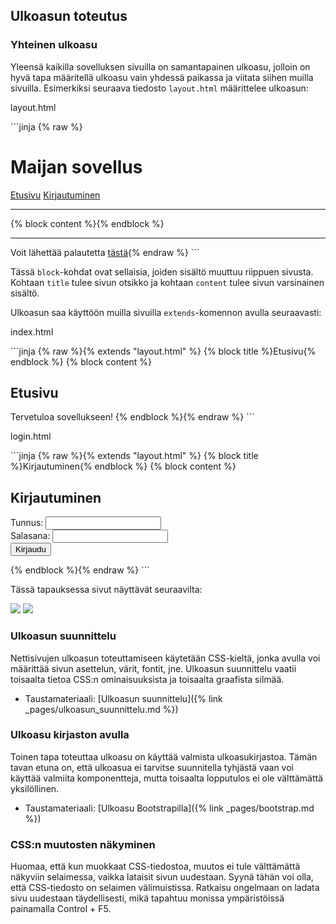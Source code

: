## Ulkoasun toteutus

### Yhteinen ulkoasu

Yleensä kaikilla sovelluksen sivuilla on samantapainen ulkoasu, jolloin on hyvä tapa määritellä ulkoasu vain yhdessä paikassa ja viitata siihen muilla sivuilla. Esimerkiksi seuraava tiedosto `layout.html` määrittelee ulkoasun:

<p class="code-title">layout.html</p>
```jinja
{% raw %}<!doctype html>
<title>Maijan sovellus - {% block title %}{% endblock %}</title>
<h1>Maijan sovellus</h1>
<a href="/">Etusivu</a>
<a href="/login">Kirjautuminen</a>
<hr>
{% block content %}{% endblock %}
<hr>
Voit lähettää palautetta <a href="#">tästä</a>{% endraw %}
```

Tässä `block`-kohdat ovat sellaisia, joiden sisältö muuttuu riippuen sivusta. Kohtaan `title` tulee sivun otsikko ja kohtaan `content` tulee sivun varsinainen sisältö.

Ulkoasun saa käyttöön muilla sivuilla `extends`-komennon avulla seuraavasti:

<p class="code-title">index.html</p>
```jinja
{% raw %}{% extends "layout.html" %}
{% block title %}Etusivu{% endblock %}
{% block content %}
<h2>Etusivu</h2>
Tervetuloa sovellukseen!
{% endblock %}{% endraw %}
```

<p class="code-title">login.html</p>
```jinja
{% raw %}{% extends "layout.html" %}
{% block title %}Kirjautuminen{% endblock %}
{% block content %}
<h2>Kirjautuminen</h2>
<form action="/login" method="POST">
Tunnus: <input type="text" name="username"> <br>
Salasana: <input type="password" name="password"> <br>
<input type="submit" value="Kirjaudu">
</form>
{% endblock %}{% endraw %}
```

Tässä tapauksessa sivut näyttävät seuraavilta:

<img class="screenshot" src="../assets/osa-4/pohja1.png">

<img class="screenshot" src="../assets/osa-4/pohja2.png">

### Ulkoasun suunnittelu

Nettisivujen ulkoasun toteuttamiseen käytetään CSS-kieltä, jonka avulla voi määrittää sivun asettelun, värit, fontit, jne. Ulkoasun suunnittelu vaatii toisaalta tietoa CSS:n ominaisuuksista ja toisaalta graafista silmää.

* Taustamateriaali: [Ulkoasun suunnittelu]({% link _pages/ulkoasun_suunnittelu.md %})

### Ulkoasu kirjaston avulla

Toinen tapa toteuttaa ulkoasu on käyttää valmista ulkoasukirjastoa. Tämän tavan etuna on, että ulkoasua ei tarvitse suunnitella tyhjästä vaan voi käyttää valmiita komponentteja, mutta toisaalta lopputulos ei ole välttämättä yksilöllinen.

* Taustamateriaali: [Ulkoasu Bootstrapilla]({% link _pages/bootstrap.md %})

### CSS:n muutosten näkyminen

Huomaa, että kun muokkaat CSS-tiedostoa, muutos ei tule välttämättä näkyviin selaimessa, vaikka lataisit sivun uudestaan. Syynä tähän voi olla, että CSS-tiedosto on selaimen välimuistissa. Ratkaisu ongelmaan on ladata sivu uudestaan täydellisesti, mikä tapahtuu monissa ympäristöissä painamalla Control + F5.
